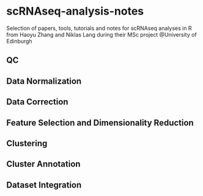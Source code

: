 # scRNAseq-analysis-notes
Selection of papers, tools, tutorials and notes for scRNAseq analyses in R from Haoyu Zhang and Niklas Lang during their MSc project @University of Edinburgh

## QC

## Data Normalization

## Data Correction

## Feature Selection and Dimensionality Reduction

## Clustering

## Cluster Annotation

## Dataset Integration
